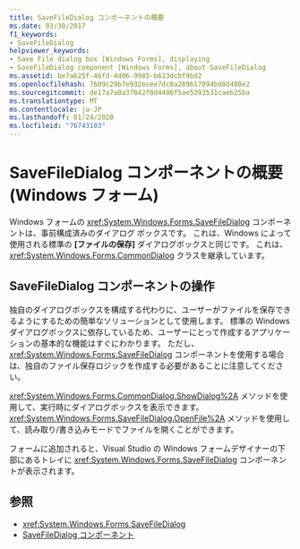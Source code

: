 ```yaml
---
title: SaveFileDialog コンポーネントの概要
ms.date: 03/30/2017
f1_keywords:
- SaveFileDialog
helpviewer_keywords:
- Save File dialog box [Windows Forms], displaying
- SaveFileDialog component [Windows Forms], about SaveFileDialog
ms.assetid: be7a625f-46fd-4d06-9985-b613dcbf9bd2
ms.openlocfilehash: 7609c29b7e932ecee7dc8a289617094bd8d480e2
ms.sourcegitcommit: de17a7a0a37042f0d4406f5ae5393531caeb25ba
ms.translationtype: MT
ms.contentlocale: ja-JP
ms.lasthandoff: 01/24/2020
ms.locfileid: "76743103"
---
```

# <a name="savefiledialog-component-overview-windows-forms"></a>SaveFileDialog コンポーネントの概要 (Windows フォーム)

Windows フォームの <xref:System.Windows.Forms.SaveFileDialog> コンポーネントは、事前構成済みのダイアログ ボックスです。 これは、Windows によって使用される標準の **[ファイルの保存]** ダイアログボックスと同じです。 これは、<xref:System.Windows.Forms.CommonDialog> クラスを継承しています。

## <a name="working-with-the-savefiledialog-component"></a>SaveFileDialog コンポーネントの操作

独自のダイアログボックスを構成する代わりに、ユーザーがファイルを保存できるようにするための簡単なソリューションとして使用します。 標準の Windows ダイアログボックスに依存しているため、ユーザーにとって作成するアプリケーションの基本的な機能はすぐにわかります。 ただし、<xref:System.Windows.Forms.SaveFileDialog> コンポーネントを使用する場合は、独自のファイル保存ロジックを作成する必要があることに注意してください。

<xref:System.Windows.Forms.CommonDialog.ShowDialog%2A> メソッドを使用して、実行時にダイアログボックスを表示できます。 <xref:System.Windows.Forms.SaveFileDialog.OpenFile%2A> メソッドを使用して、読み取り/書き込みモードでファイルを開くことができます。

フォームに追加されると、Visual Studio の Windows フォームデザイナーの下部にあるトレイに <xref:System.Windows.Forms.SaveFileDialog> コンポーネントが表示されます。

## <a name="see-also"></a>参照

- <xref:System.Windows.Forms.SaveFileDialog>
- [SaveFileDialog コンポーネント](savefiledialog-component-windows-forms.md)
